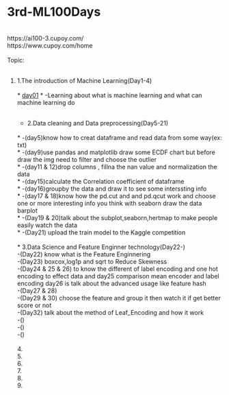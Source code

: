 # 3rd-ML100Days
<br>
https://ai100-3.cupoy.com/

<br>
https://www.cupoy.com/home

<br>
<br>
Topic:
<br>
<br>
<ol>
<li>1.The introduction of Machine Learning(Day1-4)</li>
<br>
  * <a href="https://github.com/Yifong-Cheng/3rd-ML100Days/blob/master/homework/Day_001_HW.ipynb">day01</a>
  * -Learning about what is machine learning and what can machine learning do
<br><br>
 
* 2.Data cleaning and Data preprocessing(Day5-21)
<br>
  * -(day5)know how to creat dataframe and read data from some way(ex: txt)
<br>
  * -(day9)use pandas and matplotlib draw some ECDF chart but before draw the img need to filter and choose the outlier
<br>
  * -(day11 & 12)drop columns , fillna the nan value and normalization the data
<br>
  * -(day15)calculate the Correlation coefficient of dataframe
<br>
  * -(day16)groupby the data and draw it to see some interssting info
<br>
  * -(day17 & 18)know how the pd.cut and and pd.qcut work and choose one or more interesting  info you think with seaborn draw the data barplot 
<br>
  * -(Day19 & 20)talk about the subplot,seaborn,hertmap to make people easily watch the data
<br>
  * -(Day21) upload the train model to the Kaggle competition
<br><br>
* 3.Data Science and Feature Enginner technology(Day22-)
<br>
-(Day22) know what is the Feature Enginnering
<br>
-(Day23) boxcox,log1p and sqrt to Reduce Skewness
<br>
-(Day24 & 25 & 26) to know the different of label encoding and one hot encoding to effect data and day25 comparison mean encoder and label encoding day26 is talk about the advanced usage like feature hash
<br>
-(Day27 & 28)
<br>
-(Day29 & 30) choose the feature and group it then watch it if get better score or not
<br>
-(Day32) talk about the method of Leaf_Encoding and how it work
<br>
-()
<br>
-()
<br>
-()
<br><br>
4.
<br>
5.
<br>
6.
<br>
7.
<br>
8.
<br>
9.
<br>
</ol>
